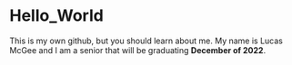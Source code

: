 # Hello_World
This is my own github, but you should learn about me.
My name is Lucas McGee and I am a senior that will be graduating **December of 2022**.
